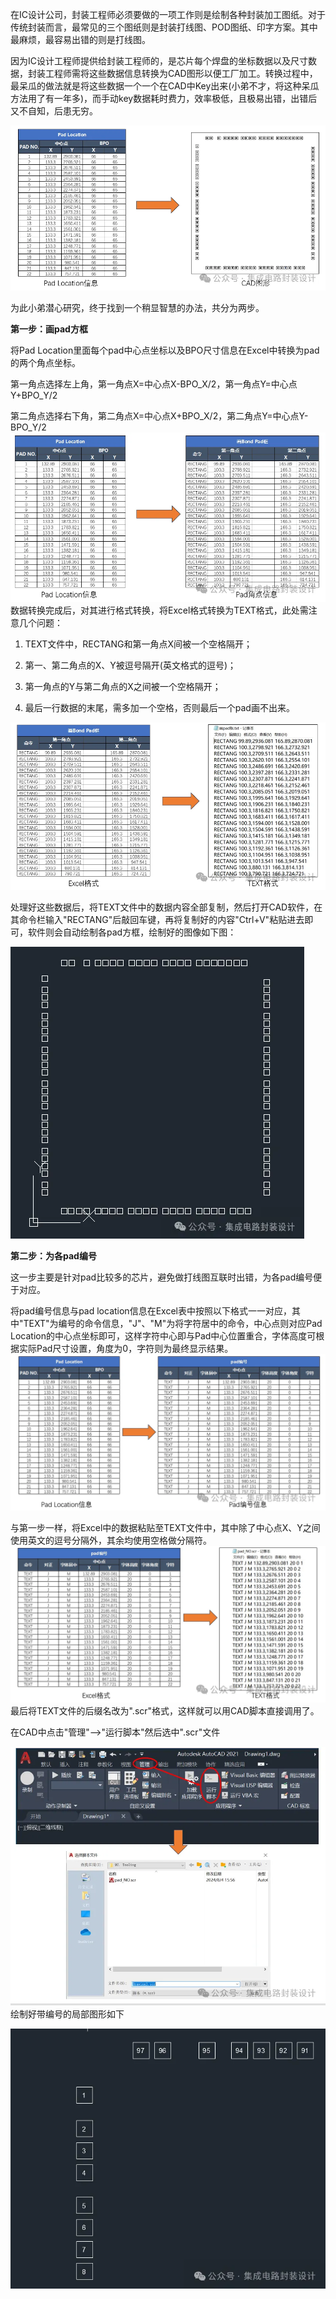 在IC设计公司，封装工程师必须要做的一项工作则是绘制各种封装加工图纸。对于传统封装而言，最常见的三个图纸则是封装打线图、POD图纸、印字方案。其中最麻烦，最容易出错的则是打线图。  

因为IC设计工程师提供给封装工程师的，是芯片每个焊盘的坐标数据以及尺寸数据，封装工程师需将这些数据信息转换为CAD图形以便工厂加工。转换过程中，最呆瓜的做法就是将这些数据一个一个在CAD中Key出来(小弟不才，将这种呆瓜方法用了有一年多)，而手动key数据耗时费力，效率极低，且极易出错，出错后又不自知，后患无穷。

![](../readme.assets/Pasted%20image%2020250101122847.png)

为此小弟潜心研究，终于找到一个稍显智慧的办法，共分为两步。

**第一步：画pad方框**

将Pad Location里面每个pad中心点坐标以及BPO尺寸信息在Excel中转换为pad的两个角点坐标。

第一角点选择左上角，第一角点X=中心点X-BPO_X/2，第一角点Y=中心点Y+BPO_Y/2

第二角点选择右下角，第二角点X=中心点X+BPO_X/2，第二角点Y=中心点Y-BPO_Y/2
![](../readme.assets/Pasted%20image%2020250101122855.png)
数据转换完成后，对其进行格式转换，将Excel格式转换为TEXT格式，此处需注意几个问题：  

1. TEXT文件中，RECTANG和第一角点X间被一个空格隔开；  
    
2. 第一、第二角点的X、Y被逗号隔开(英文格式的逗号)；
    
3. 第一角点的Y与第二角点的X之间被一个空格隔开；
    
4. 最后一行数据的末尾，需多加一个空格，否则最后一个pad画不出来。


![](../readme.assets/Pasted%20image%2020250101122904.png)

处理好这些数据后，将TEXT文件中的数据内容全部复制，然后打开CAD软件，在其命令栏输入"RECTANG"后敲回车键，再将复制好的内容"Ctrl+V"粘贴进去即可，软件则会自动绘制各pad方框，绘制好的图像如下图：

![](../readme.assets/Pasted%20image%2020250101122914.png)

**第二步：为各pad编号**  

这一步主要是针对pad比较多的芯片，避免做打线图互联时出错，为各pad编号便于对应。  

将pad编号信息与pad location信息在Excel表中按照以下格式一一对应，其中"TEXT"为编号的命令信息，"J"、"M"为将字符居中的命令，中心点则对应Pad Location的中心点坐标即可，这样字符中心即与Pad中心位置重合，字体高度可根据实际Pad尺寸设置，角度为0，字符则为最终显示结果。
![](../readme.assets/Pasted%20image%2020250101122923.png)

与第一步一样，将Excel中的数据粘贴至TEXT文件中，其中除了中心点X、Y之间使用英文的逗号分隔外，其余均使用空格做分隔符。
![](../readme.assets/Pasted%20image%2020250101122932.png)
最后将TEXT文件的后缀名改为".scr"格式，这样就可以用CAD脚本直接调用了。

在CAD中点击"管理"-->"运行脚本"然后选中".scr"文件

![](../readme.assets/Pasted%20image%2020250101122940.png)
绘制好带编号的局部图形如下

![](../readme.assets/Pasted%20image%2020250101122953.png)




